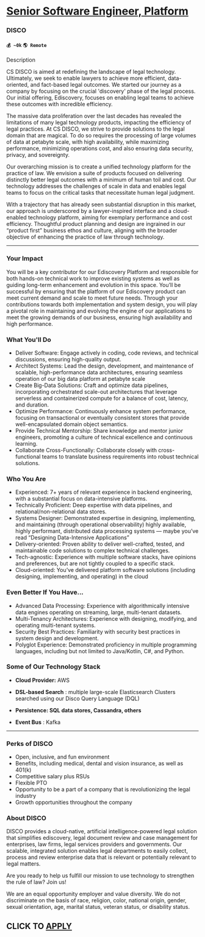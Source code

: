 # [Senior Software Engineer, Platform](https://www.remotewlb.com/apply/senior-software-engineer-platform-82582)  
### DISCO  
#### `💰 ~0k` `🌎 Remote`  

Description

CS DISCO is aimed at redefining the landscape of legal technology. Ultimately, we seek to enable lawyers to achieve more efficient, data-oriented, and fact-based legal outcomes. We started our journey as a company by focusing on the crucial 'discovery' phase of the legal process. Our initial offering, Ediscovery, focuses on enabling legal teams to achieve these outcomes with incredible efficiency.

The massive data proliferation over the last decades has revealed the limitations of many legal technology products, impacting the efficiency of legal practices. At CS DISCO, we strive to provide solutions to the legal domain that are magical. To do so requires the processing of large volumes of data at petabyte scale, with high availability, while maximizing performance, minimizing operations cost, and also ensuring data security, privacy, and sovereignty.

Our overarching mission is to create a unified technology platform for the practice of law. We envision a suite of products focused on delivering distinctly better legal outcomes with a minimum of human toil and cost. Our technology addresses the challenges of scale in data and enables legal teams to focus on the critical tasks that necessitate human legal judgment.

With a trajectory that has already seen substantial disruption in this market, our approach is underscored by a lawyer-inspired interface and a cloud-enabled technology platform, aiming for exemplary performance and cost efficiency. Thoughtful product planning and design are ingrained in our “product first” business ethos and culture, aligning with the broader objective of enhancing the practice of law through technology.

****

### **Your Impact**

You will be a key contributor for our Ediscovery Platform and responsible for both hands-on technical work to improve existing systems as well as guiding long-term enhancement and evolution in this space. You’ll be successful by ensuring that the platform of our Ediscovery product can meet current demand and scale to meet future needs. Through your contributions towards both implementation and system design, you will play a pivotal role in maintaining and evolving the engine of our applications to meet the growing demands of our business, ensuring high availability and high performance.

### **What You'll Do**

  * Deliver Software: Engage actively in coding, code reviews, and technical discussions, ensuring high-quality output.
  * Architect Systems: Lead the design, development, and maintenance of scalable, high-performance data architectures, ensuring seamless operation of our big data platform at petabyte scale
  * Create Big-Data Solutions: Craft and optimize data pipelines, incorporating orchestrated scale-out architectures that leverage serverless and containerized compute for a balance of cost, latency, and duration.
  * Optimize Performance: Continuously enhance system performance, focusing on transactional or eventually consistent stores that provide well-encapsulated domain object semantics.
  * Provide Technical Mentorship: Share knowledge and mentor junior engineers, promoting a culture of technical excellence and continuous learning.
  * Collaborate Cross-Functionally: Collaborate closely with cross-functional teams to translate business requirements into robust technical solutions.

### **Who You Are**

  * Experienced: 7+ years of relevant experience in backend engineering, with a substantial focus on data-intensive platforms.
  * Technically Proficient: Deep expertise with data pipelines, and relational/non-relational data stores.
  * Systems Designer: Demonstrated expertise in designing, implementing, and maintaining (through operational observability) highly available, highly performant, distributed data processing systems — maybe you’ve read “Designing Data-Intensive Applications”
  * Delivery-oriented: Proven ability to deliver well-crafted, tested, and maintainable code solutions to complex technical challenges.
  * Tech-agnostic: Experience with multiple software stacks, have opinions and preferences, but are not tightly coupled to a specific stack.
  * Cloud-oriented: You’ve delivered platform software solutions (including designing, implementing, and operating) in the cloud 

### **Even Better If You Have...**

  * Advanced Data Processing: Experience with algorithmically intensive data engines operating on streaming, large, multi-tenant datasets.
  * Multi-Tenancy Architectures: Experience with designing, modifying, and operating multi-tenant systems.
  * Security Best Practices: Familiarity with security best practices in system design and development.
  * Polyglot Experience: Demonstrated proficiency in multiple programming languages, including but not limited to Java/Kotlin, C#, and Python. 

### **Some of Our Technology Stack**

  * **Cloud Provider:** AWS
  * **DSL-based Search** : multiple large-scale Elasticsearch Clusters searched using our Disco Query Language (DQL)
  * **Persistence: SQL data stores, Cassandra, others**

  * **Event Bus** : Kafka

* * *

### **Perks of DISCO**

  * Open, inclusive, and fun environment
  * Benefits, including medical, dental and vision insurance, as well as 401(k) 
  * Competitive salary plus RSUs
  * Flexible PTO 
  * Opportunity to be a part of a company that is revolutionizing the legal industry
  * Growth opportunities throughout the company

### **About DISCO**

DISCO provides a cloud-native, artificial intelligence-powered legal solution that simplifies ediscovery, legal document review and case management for enterprises, law firms, legal services providers and governments. Our scalable, integrated solution enables legal departments to easily collect, process and review enterprise data that is relevant or potentially relevant to legal matters.

Are you ready to help us fulfill our mission to use technology to strengthen the rule of law? Join us!

We are an equal opportunity employer and value diversity. We do not discriminate on the basis of race, religion, color, national origin, gender, sexual orientation, age, marital status, veteran status, or disability status.

  
## CLICK TO [APPLY](https://www.remotewlb.com/apply/senior-software-engineer-platform-82582)

